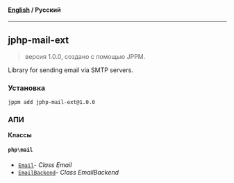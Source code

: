 #### [English](README.md) / **Русский**

---

## jphp-mail-ext
> версия 1.0.0, создано с помощью JPPM.

Library for sending email via SMTP servers.

### Установка
```
jppm add jphp-mail-ext@1.0.0
```

### АПИ
**Классы**

#### `php\mail`

- [`Email`](https://github.com/jphp-compiler/jphp/blob/master/exts/jphp-mail-ext/api-docs/classes/php/mail/Email.ru.md)- _Class Email_
- [`EmailBackend`](https://github.com/jphp-compiler/jphp/blob/master/exts/jphp-mail-ext/api-docs/classes/php/mail/EmailBackend.ru.md)- _Class EmailBackend_